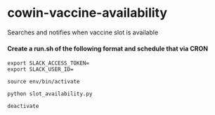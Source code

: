 # cowin-vaccine-availability
Searches and notifies when vaccine slot is available

#### Create a run.sh of the following format and schedule that via CRON
```
export SLACK_ACCESS_TOKEN=
export SLACK_USER_ID=

source env/bin/activate

python slot_availability.py

deactivate
```
